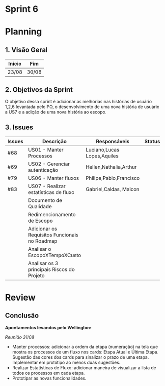 # Sprint 6

# Planning

## 1. Visão Geral

| Início | Fim   |
| ------ | ----- |
| 23/08  | 30/08 |

## 2. Objetivos da Sprint

O objetivo dessa sprint é adicionar as melhorias nas histórias de usuário 1,2,6 levantada pelo PO, o desenvolvimento de uma nova história de usuário a US7 e a adição de uma nova história ao escopo.

## 3. Issues

| Issues | Descrição                                     | Responsáveis                | Status | Observação |
| ------ | --------------------------------------------- | --------------------------- | ------ | ---------- |
| #68    | US01 - Manter Processos                       | Luciano,Lucas Lopes,Aquiles |        |            |
| #69    | US02 - Gerenciar autenticação                 | Hellen,Nathalia,Arthur      |        |            |
| #79    | US06 - Manter fluxos                          | Philipe,Pablo,Francisco     |        |            |
| #83    | US07 - Realizar estatísticas de fluxo         | Gabriel,Caldas, Maicon      |        |            |
|        | Documento de Qualidade                        |                             |        |
|        | Redimencionamento de Escopo                   |                             |        |            |
|        | Adicionar os Requisitos Funcionais no Roadmap |                             |        |            |
|        | Analisar o EscopoXTempoXCusto                 |                             |        |            |
|        | Analisar os 3 principais Riscos do Projeto    |                             |        |            |

# Review

## Conclusão

**Apontamentos levandos pelo Wellington:**

_Reunião 31/08_

- Manter processos: adicionar a ordem da etapa (numeração) na tela que mostra os processos de um fluxo nos cards: Etapa Atual e Última Etapa. Sugestão das cores dos cards para sinalizar o prazo de uma etapa. Implementar em protótipo ao menos duas sugestões.
- Realizar Estatísticas de Fluxo: adicionar maneira de visualizar a lista de todos os processos em cada etapa.
- Prototipar as novas funcionalidades.
